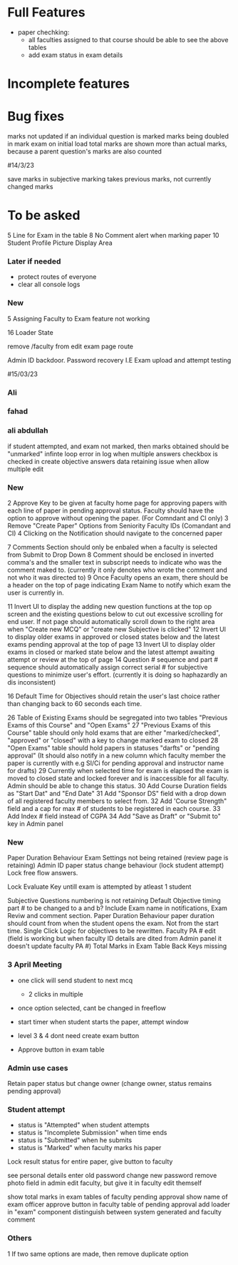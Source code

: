 # Full Features
<!-- - exam review: -->
  <!-- -  subjective exam review -->
  <!-- -  objective review ui -->
  <!-- -  total marks at the end of paper -->
- paper chechking:
  <!-- - Objective questions should be shown first -->
  <!-- - Then subjective questions should be shown with correct order, as they are shown in paper attempt, here faculty also marks the attempts -->
  <!-- - Then faculty should proceed, here a summary of student's attempt should be shown, such as marks obtained -->
  <!-- - Then faculty go back to a table where they can see a table of every student's attempt of a specific quiz, and also see who did not attempt that quiz -->
  <!-- - When all student's exam has been marked, the status of that exam should be "marked", and faculty should still be able to see the above tables -->
  - all faculties assigned to that course should be able to see the above tables
  - add exam status in exam details
# Incomplete features
<!-- send notification to faculty when exam time ends -->
<!-- in objective question attempt, allow to select only correct number of option e.g if there are 2 correct options, then student can select only 2 options -->
<!--done while registering a student admin should also be able to enroll student in a course  -->
<!-- While creating a child question, the max marks should be less then parent question's remaining marks-->
<!-- child marks cant be more than parent but issue cuz if another child then it doesn't consider children before it -->
<!-- default value should be true for long question checkbox while making subjective question in exam -->
<!-- 9 "Closed" Status for paper once paper end time and date have elapsed. -->

<!-- In the SPA table: -->
   <!-- - if a student paper record does not exist, then the status of exam should be shown as "not attempted" in mark exam list -->
   <!-- - when a paper attempt starts the spa status should be updated to "attempted" -->
   <!-- - if time ends it should update to "time ended" -->
   <!-- - if submitted on time, it should update to "submitted" -->
   <!-- - when teacher marks the exam it should be "marked" -->
# Bug fixes
<!-- when paper submitted, clear that paper from local storage -->
<!-- cgpa input field should be a number and can only accept nums 0 to 4 with step 0.01 in making student by admin -->
<!-- faculty must select correct answer for subjective while making an exam -->
<!-- parent question not being selected for child question in select tag -->
<!-- when editing an exam, original date and time of the exam is not received -->
<!-- time not being shown correctly in viewing screen of future paper -->
marks not updated if an individual question is marked
marks being doubled in mark exam on initial load
total marks are shown more than actual marks, because a parent question's marks are also counted

<!-- while creating subjective question, question number can not be changed to 1 if it has a parent question  -->

#14/3/23
<!-- padding in login -->
<!-- add image in register -->
<!-- time allowed when mcq create -->
<!-- checkboxes in edit draft -->
<!-- loading states -->
<!-- delete notification (mark as read) -->
<!-- can select max 2 -->
<!-- numbering issue when flag -->
<!-- same notif multiple times issue -->
<!-- admin should be able to edit exam details -->
<!-- correct bold in exam mark -->
<!-- marked button -->
save marks in subjective marking takes previous marks, not currently changed marks


# To be asked
<!-- functionality of assign in exam table of admin -->
5 Line for Exam in the table
8 No Comment alert when marking paper
10 Student Profile Picture Display Area

### Later if needed
- protect routes of everyone
- clear all console logs

### New
<!-- 1 Delete Faculty feature not working -->
<!-- 2 Admin cannot remove Assigned faculty. -->
<!-- 3 Option to remove assigned faculty -->
<!-- 4 Add check to not assign same Faculty ID to a course twice -->
5 Assigning Faculty to Exam feature not working
<!-- 6 Photo Upload for faculty edit not Working. -->
<!-- 7 Save or Submit Key for Marking Subjective. (Should display complete paper Sub + Obj) -->
<!-- 8 Create New MCQ should have 60 seconds by default in Time Allowed slot whenever new MCQ is added Faculty -->
<!-- 9 Provide Back Keys to Navigate between Exam create stages -->
<!-- 10 Exam Settings should retain the first input given. Currently it resets to default every time user revisits -->
<!-- 11 Admin cannot assign student ID to a course -->
<!-- 12 Admin cannot Edit paper once approved? Exam Settings need to be editable for Admin -->
<!-- 13 Objective time not displaying when adding new MCQ -->
<!-- 14 Once submitted for approval. When SI edits, objective data is not retained. -->
<!-- 15 Close Notification key on Faculty Notification drop down -->
16 Loader State
<!-- 17 Repeating Notifications? Same notification recurring on every login -->
<!-- 18 Highlight Correct Option when marking paper and reviewing paper -->
remove /faculty from edit exam page route


<!-- Status Update once marked for all students. Should share result with Senior faculty -->
<!-- Student review Page and Comment Function -->
Admin ID backdoor. Password recovery
I.E Exam upload and attempt testing

#15/03/23
### Ali
<!-- incorrect time in notifications -->
  <!-- make a function that returns the same string 5 hrs ahead -->
<!-- when question navigate in attempt, the answer should be retained
  make loading components
  fetch soa and ssa in respective components and set them
  for objective, check the method used to mark in objective review container
comment feature in paper review
  add comment field in spa table, default null
  on exam review page, add a comment component that gets(if any) and sets comment in database 
  use same api to get comment, and another api to set comment, (both are made)
api correction in making subjective qs -->
<!-- if not marked unmarked in subjecTive marking -->
### fahad
<!-- reload on save marks -->
  <!-- error cuz pnumber check -->
### ali abdullah
<!-- answer too dim in paper mark -->
if student attempted, and exam not marked, then marks obtained should be "unmarked"
infinte loop error in log when multiple answers checkbox is checked in create objective answers
data retaining issue when allow multiple edit

### New
<!-- 1 Option select button should automatically save sudents response. There should be no need for a separate "Save" key. -->
2 Approve Key to be given at faculty home page for approving papers with each line of paper in pending approval status. Faculty should have the option to approve without opening the paper. (For Comndant and Cl only)
3 Remove "Create Paper" Options from Seniority Faculty IDs (Comandant and CI)
4 Clicking on the Notification should navigate to the concerned paper
<!-- 5 "Submit to" button should be changed to "mark to" -->
<!-- 6 Remove "Send Forward" and "Send Back" Keys -->
7 Comments Section should only be enbaled when a faculty is selected from Submit to Drop Down
8 Comment should be enclosed in inverted comma's and the smaller text in subscript needs to indicate who was the comment maked to. (currently it only denotes who wrote the comment and not who it was directed to)
9 Once Faculty opens an exam, there should be a header on the top of page indicating Exam Name to notify which exam the user is currently in.
<!-- 10 Cancel Key not working. When pressed should navigate user to outside of the exam edit screen -->
11 Invert Ul to display the adding new question functions at the top op screen and the existing questions below to cut out excessive scrolling for end user.
If not page should automatically scroll down to the right area when "Create new MCQ" or "create new Subjective is clicked"
12 Invert Ul to display older exams in approved or closed states below and the latest exams pending approval at the top of page
13 Invert Ul to display older exams in closed or marked state below and the latest attempt awaiting attempt or review at the top of page
14 Question # sequence and part # sequence should automatically assign correct serial # for subjective questions to minimize user's effort. (currently it is doing so haphazardly an dis inconsistent)
<!-- 15 Create Exam steps should be clickable keys to allow simpler navigation between stages. (Exam Settings, Objective, Subjective, Exam Review) -->
16 Default Time for Objectives should retain the user's last choice rather than changing back to 60 seconds each time.
<!-- 17 Comment Box to be included for Faculty to add his reasoning while marking the paper -->
<!-- 18 Change Sign in page name to "ASC e-Exam System" -->
<!-- 19 "Register as student" key should have same layout as all other keys. -->
<!-- 20 Remove "Login as Faculty" key from bottom right and key "Login as Faculty" key on top right of page. -->
<!-- 21 Change "PA#" to "Army #" -->
<!-- 22 Add "Rank" field with drop down containing the following values (2nd Lt, Lt, Capt, Maj) -->
<!-- 23 Add PA# and Rank fields (Capt, Major, Letenant Colonel, Colonel, Brg, Maj Gen, Lt Gen) -->
<!-- 24 Change Faculty levels from numbers to (Comdt, CI, SI MT, SI SW, SI AT, Inst) -->
<!-- 25 Remove "Department" Field -->
26 Table of Existing Exams should be segregated into two tables "Previous Exams of this Course" and "Open Exams"
27 "Previous Exams of this Course" table should only hold exams that are either "marked/checked", "approved" or "closed" with a key to change marked exam to closed
28 "Open Exams" table should hold papers in statuses "darfts" or "pending approval" (It should also notify in a new column which faculty member the paper is currently with e.g SI/Ci for pending approval and instructor name for drafts)
29 Currently when selected time for exam is elapsed the exam is moved to closed state and locked forever and is inaccessible for all faculty. Admin should be able to change this status.
30 Add Course Duration fields as "Start Dat" and "End Date"
31 Add "Sponsor DS" field with a drop down of all registered faculty members to select from.
32 Add 'Course Strength" field and a cap for max # of students to be registered in each course.
33 Add Index # field instead of CGPA
34 Add "Save as Draft" or "Submit to" key in Admin panel
### New
<!-- Move Rank Field up -->
<!-- Move Monogram down and remove blur if possible -->
<!-- Give Free typing option in "Previous Courses field -->
Paper Duration Behaviour
Exam Settings not being retained (review page is retaining)
Admin ID paper status change behaviour (lock student attempt) Lock free flow answers.
<!-- Inverted Commas and font change for comment text in same line. Change "Mark Exam" to "Evaluate" -->
Lock Evaluate Key untill exam is attempted by atleast 1 student
<!-- Change "brigadier General" to "Brigadier" in Rank select Drop Down -->
<!-- Same PA should not be used twice. Add check -->
<!-- faculty PA# is not updating after edit from Admin panel -->
Subjective Questions numbering is not retaining
Default Objective timing
part # to be changed to a and b?
Include Exam name in notifications, Exam Reviw and comment section.
Paper Duration Behaviour paper duration should count from when the student opens the exam. Not from the start time. Single Click Logic for objectives to be rewritten.
Faculty PA # edit (field is working but when faculty ID details are dited from Admin panel it doesn't update faculty PA #) Total Marks in Exam Table
Back Keys missing
<!-- same PA should not be used twice -->

### 3 April Meeting
- one click will send student to next mcq
  - 2 clicks in multiple

- once option selected, cant be changed in freeflow

- start timer when student starts the paper, attempt window

- level 3 & 4 dont need create exam button
- Approve button in exam table

### Admin use cases
<!-- Retain paper status and owner         (case when only details are changed) -->
Retain paper status but change owner  (change owner, status remains pending approval)
<!-- Change both status and owner          (change status to drafts, remove owner) -->

### Student attempt
- status is "Attempted" when student attempts
- status is "Incomplete Submission" when time ends
- status is "Submitted" when he submits
- status is "Marked" when faculty marks his paper

Lock result status for entire paper, give button to faculty

see personal details
enter old password
change new password
remove photo field in admin edit faculty, but give it in faculty edit themself


show total marks in exam tables of faculty
pending approval show name of exam officer
approve button in faculty table of pending approval
add loader in "exam" component
distinguish between system generated and faculty comment

### Others
1 If two same options are made, then remove duplicate option